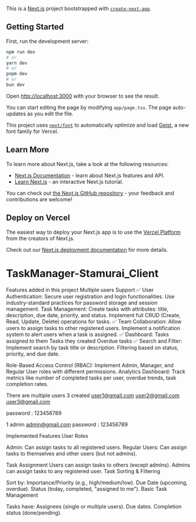 This is a [Next.js](https://nextjs.org) project bootstrapped with [`create-next-app`](https://nextjs.org/docs/app/api-reference/cli/create-next-app).

## Getting Started

First, run the development server:

```bash
npm run dev
# or
yarn dev
# or
pnpm dev
# or
bun dev
```

Open [http://localhost:3000](http://localhost:3000) with your browser to see the result.

You can start editing the page by modifying `app/page.tsx`. The page auto-updates as you edit the file.

This project uses [`next/font`](https://nextjs.org/docs/app/building-your-application/optimizing/fonts) to automatically optimize and load [Geist](https://vercel.com/font), a new font family for Vercel.

## Learn More

To learn more about Next.js, take a look at the following resources:

- [Next.js Documentation](https://nextjs.org/docs) - learn about Next.js features and API.
- [Learn Next.js](https://nextjs.org/learn) - an interactive Next.js tutorial.

You can check out [the Next.js GitHub repository](https://github.com/vercel/next.js) - your feedback and contributions are welcome!

## Deploy on Vercel

The easiest way to deploy your Next.js app is to use the [Vercel Platform](https://vercel.com/new?utm_medium=default-template&filter=next.js&utm_source=create-next-app&utm_campaign=create-next-app-readme) from the creators of Next.js.

Check out our [Next.js deployment documentation](https://nextjs.org/docs/app/building-your-application/deploying) for more details.

# TaskManager-Stamurai_Client

Features added in this project
Multiple users Support
✅ User Authentication:
Secure user registration and login functionalities.
Use industry-standard practices for password storage and session management.
Task Management:
Create tasks with attributes: title, description, due date, priority, and status.
Implement full CRUD (Create, Read, Update, Delete) operations for tasks.
✅ Team Collaboration:
Allow users to assign tasks to other registered users.
Implement a notification system to alert users when a task is assigned.
✅ Dashboard:
Tasks assigned to them
Tasks they created
Overdue tasks
✅ Search and Filter:
Implement search by task title or description.
Filtering based on status, priority, and due date.

Role-Based Access Control (RBAC): Implement Admin, Manager, and Regular User roles with different permissions.
Analytics Dashboard: Track metrics like number of completed tasks per user, overdue trends, task completion rates.

There are multiple users
3 created
user1@gmail.com
user2@gmail.com
user3@gmail.com

password : 123456789

1 admin
admin@gmail.com
password : 123456789

Implemented Features
User Roles

Admin: Can assign tasks to all registered users.
Regular Users: Can assign tasks to themselves and other users (but not admins).

Task Assignment
Users can assign tasks to others (except admins).
Admins can assign tasks to any registered user.
Task Sorting & Filtering

Sort by:
Importance/Priority (e.g., high/medium/low).
Due Date (upcoming, overdue).
Status (today, completed, "assigned to me").
Basic Task Management

Tasks have:
Assignees (single or multiple users).
Due dates.
Completion status (done/pending).
